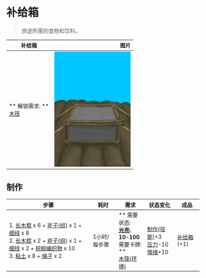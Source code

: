 # 补给箱  
> 旅途所需的食物和饮料。  
  
  补给箱  |   图片   
 ----  |  ----:   
 ** 解锁需求: **<br>[木筏](RaftEntrance.md)  |  <img decoding="async" src="Sprite/SupplyChest.png" href="a.md" style="max-width:300px;max-height:300px;">   
  
## 制作  
步骤  |  耗时  |  需求  |  状态变化  |  成品  
----  |  ----  |  ----  |  ----  |  ----  
1. [长木棍](StickLong.md) x 6 + [斧子(组)](GpTag_Axe.md) x 1 + [细线](CordFiber.md) x 8<br>2. [长木棍](StickLong.md) x 2 + [斧子(组)](GpTag_Axe.md) x 1 + [细线](CordFiber.md) x 2 + [棕榈编织物](WeavePalm.md) x 10<br>3. [粘土](Clay.md) x 8 + [绳子](Rope.md) x 2  |  1小时/每步骤  |  ** 需要状态: **<br>[光亮](Light.md): 10-100<br>** 需要卡牌: **<br>[木筏(环境)](Env_Raft.md)  |  [制作(技能)](Skill_Crafting.md)+3<br>[压力](Stress.md)-10<br>[情绪](Morale.md)+10  |  [补给箱](SupplyChestRaft.md)(+1)  


<script>document.title="补给箱 - 卡牌生存百科 Card Survival Wiki";</script>